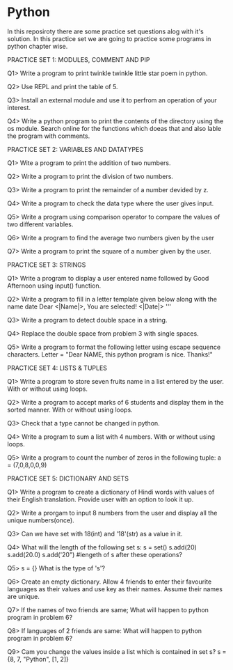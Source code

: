 # Python


In this reposiroty there are some practice set questions alog with it's solution.
In this practice set we are going to practice some programs in python chapter wise.


PRACTICE SET 1: MODULES, COMMENT AND PIP

Q1> Write a program to print twinkle twinkle little star poem in python.

Q2> Use REPL and print the table of 5.

Q3> Install an external module and use it to perfrom an operation of your interest.

Q4> Write a python program to print the contents of the directory using the os module. Search online for the functions which doeas that and also lable the program with comments.


PRACTICE SET 2: VARIABLES AND DATATYPES

Q1> Wite a program to print the addition of two numbers.

Q2> Write a program to print the division of two numbers.

Q3> Write a program to print the remainder of a number devided by z.

Q4> Write a program to check the data type where the user gives input.

Q5> Write a program using comparison operator to compare the values of two different variables.

Q6> Write a program to find the average two numbers given by the user

Q7> Write a program to print the square of a number given by the user.


PRACTICE SET 3: STRINGS

Q1> Write a program to display a user entered name followed by Good Afternoon using input() function.

Q2> Write a program to fill in a letter template given below along with the name date 
    Dear <|Name|>,
    You are selected!
    <|Date|>
    '''

Q3> Write a program to detect double space in a string.

Q4> Replace the double space from problem 3 with single spaces.

Q5> Write a program to format the following letter using escape sequence characters.
    Letter = "Dear NAME, this python program is nice. Thanks!"


PRACTICE SET 4: LISTS & TUPLES

Q1> Write a program to store seven fruits name in a list entered by the user. With or without using loops.

Q2> Write a program to accept marks of 6 students and display them in the sorted manner. With or without using loops.

Q3> Check that a type cannot be changed in python.

Q4> Write a program to sum a list with 4 numbers. With or without using loops.

Q5> Write a program to count the number of zeros in the following tuple: 
    a = (7,0,8,0,0,9)

PRACTICE SET 5: DICTIONARY AND SETS

Q1> Write a program to create a dictionary of Hindi words with values of their English translation. Provide user with an option to look it up.

Q2> Write a prorgam to input 8 numbers from the user and display all the unique numbers(once).

Q3> Can we have set with 18(int) and '18'(str) as a value in it.

Q4> What will the length of the following set s:
    s = set()
    s.add(20)
    s.add(20.0)
    s.add('20") #lengeth of s after these operations?

Q5> s = {}
    What is the type of 's'?

Q6> Create an empty dictionary. Allow 4 friends to enter their favourite languages as their values and use key as their names. Assume their names are unique.

Q7> If the names of two friends are same; What will happen to python program in problem 6?

Q8> If languages of 2 friends are same: What will happen to python program in problem 6?

Q9> Cam you change the values inside a list which is contained in set s?
    s = {8, 7, "Python", [1, 2]}
